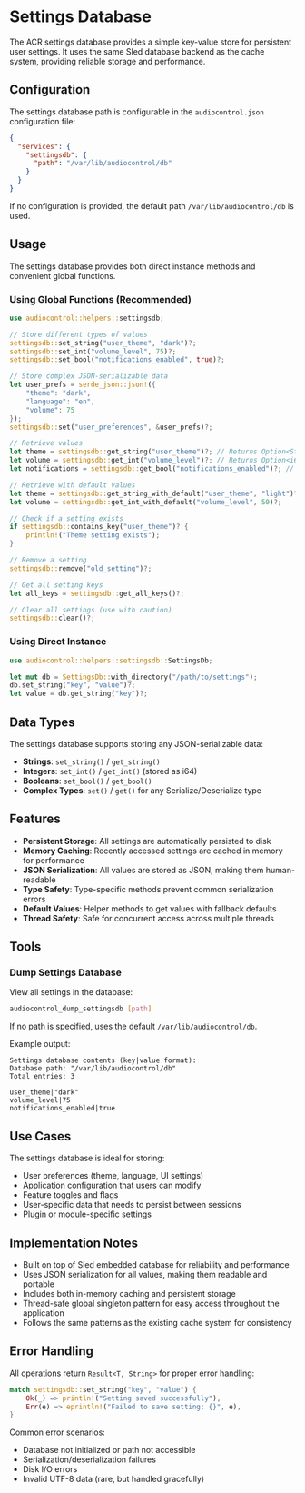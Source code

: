 # Settings Database

The ACR settings database provides a simple key-value store for persistent user settings. It uses the same Sled database backend as the cache system, providing reliable storage and performance.

## Configuration

The settings database path is configurable in the `audiocontrol.json` configuration file:

```json
{
  "services": {
    "settingsdb": {
      "path": "/var/lib/audiocontrol/db"
    }
  }
}
```

If no configuration is provided, the default path `/var/lib/audiocontrol/db` is used.

## Usage

The settings database provides both direct instance methods and convenient global functions.

### Using Global Functions (Recommended)

```rust
use audiocontrol::helpers::settingsdb;

// Store different types of values
settingsdb::set_string("user_theme", "dark")?;
settingsdb::set_int("volume_level", 75)?;
settingsdb::set_bool("notifications_enabled", true)?;

// Store complex JSON-serializable data
let user_prefs = serde_json::json!({
    "theme": "dark",
    "language": "en",
    "volume": 75
});
settingsdb::set("user_preferences", &user_prefs)?;

// Retrieve values
let theme = settingsdb::get_string("user_theme")?; // Returns Option<String>
let volume = settingsdb::get_int("volume_level")?; // Returns Option<i64>
let notifications = settingsdb::get_bool("notifications_enabled")?; // Returns Option<bool>

// Retrieve with default values
let theme = settingsdb::get_string_with_default("user_theme", "light")?;
let volume = settingsdb::get_int_with_default("volume_level", 50)?;

// Check if a setting exists
if settingsdb::contains_key("user_theme")? {
    println!("Theme setting exists");
}

// Remove a setting
settingsdb::remove("old_setting")?;

// Get all setting keys
let all_keys = settingsdb::get_all_keys()?;

// Clear all settings (use with caution)
settingsdb::clear()?;
```

### Using Direct Instance

```rust
use audiocontrol::helpers::settingsdb::SettingsDb;

let mut db = SettingsDb::with_directory("/path/to/settings");
db.set_string("key", "value")?;
let value = db.get_string("key")?;
```

## Data Types

The settings database supports storing any JSON-serializable data:

- **Strings**: `set_string()` / `get_string()`
- **Integers**: `set_int()` / `get_int()` (stored as i64)
- **Booleans**: `set_bool()` / `get_bool()`
- **Complex Types**: `set()` / `get()` for any Serialize/Deserialize type

## Features

- **Persistent Storage**: All settings are automatically persisted to disk
- **Memory Caching**: Recently accessed settings are cached in memory for performance
- **JSON Serialization**: All values are stored as JSON, making them human-readable
- **Type Safety**: Type-specific methods prevent common serialization errors
- **Default Values**: Helper methods to get values with fallback defaults
- **Thread Safety**: Safe for concurrent access across multiple threads

## Tools

### Dump Settings Database

View all settings in the database:

```bash
audiocontrol_dump_settingsdb [path]
```

If no path is specified, uses the default `/var/lib/audiocontrol/db`.

Example output:
```
Settings database contents (key|value format):
Database path: "/var/lib/audiocontrol/db"
Total entries: 3

user_theme|"dark"
volume_level|75
notifications_enabled|true
```

## Use Cases

The settings database is ideal for storing:

- User preferences (theme, language, UI settings)
- Application configuration that users can modify
- Feature toggles and flags
- User-specific data that needs to persist between sessions
- Plugin or module-specific settings

## Implementation Notes

- Built on top of Sled embedded database for reliability and performance
- Uses JSON serialization for all values, making them readable and portable
- Includes both in-memory caching and persistent storage
- Thread-safe global singleton pattern for easy access throughout the application
- Follows the same patterns as the existing cache system for consistency

## Error Handling

All operations return `Result<T, String>` for proper error handling:

```rust
match settingsdb::set_string("key", "value") {
    Ok(_) => println!("Setting saved successfully"),
    Err(e) => eprintln!("Failed to save setting: {}", e),
}
```

Common error scenarios:
- Database not initialized or path not accessible
- Serialization/deserialization failures
- Disk I/O errors
- Invalid UTF-8 data (rare, but handled gracefully)
